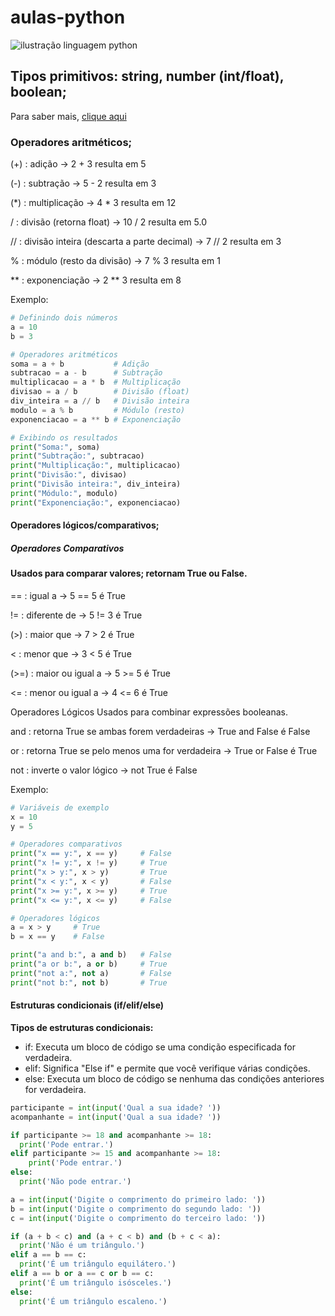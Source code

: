 # aulas-python

![ilustração linguagem python](https://upload.wikimedia.org/wikipedia/commons/thumb/d/d7/Kuki_2005.jpg/250px-Kuki_2005.jpg)

## Tipos primitivos: string, number (int/float), boolean;

Para saber mais, [clique aqui](https://dev.to/dormin/tipos-primitivos-em-python-10jg)

### Operadores aritméticos;

(+) : adição → 2 + 3 resulta em 5

(-) : subtração → 5 - 2 resulta em 3

(*) : multiplicação → 4 * 3 resulta em 12

/ : divisão (retorna float) → 10 / 2 resulta em 5.0

// : divisão inteira (descarta a parte decimal) → 7 // 2 resulta em 3

% : módulo (resto da divisão) → 7 % 3 resulta em 1

** : exponenciação → 2 ** 3 resulta em 8

Exemplo:
``` py
# Definindo dois números
a = 10
b = 3

# Operadores aritméticos
soma = a + b           # Adição
subtracao = a - b      # Subtração
multiplicacao = a * b  # Multiplicação
divisao = a / b        # Divisão (float)
div_inteira = a // b   # Divisão inteira
modulo = a % b         # Módulo (resto)
exponenciacao = a ** b # Exponenciação

# Exibindo os resultados
print("Soma:", soma)
print("Subtração:", subtracao)
print("Multiplicação:", multiplicacao)
print("Divisão:", divisao)
print("Divisão inteira:", div_inteira)
print("Módulo:", modulo)
print("Exponenciação:", exponenciacao)
```


#### Operadores lógicos/comparativos;

##### Operadores Comparativos
#### Usados para comparar valores; retornam True ou False.

== : igual a → 5 == 5 é True

!= : diferente de → 5 != 3 é True

(>) : maior que → 7 > 2 é True

< : menor que → 3 < 5 é True

(>=) : maior ou igual a → 5 >= 5 é True

<= : menor ou igual a → 4 <= 6 é True

Operadores Lógicos
Usados para combinar expressões booleanas.

and : retorna True se ambas forem verdadeiras
→ True and False é False

or : retorna True se pelo menos uma for verdadeira
→ True or False é True

not : inverte o valor lógico
→ not True é False

Exemplo:
``` py
# Variáveis de exemplo
x = 10
y = 5

# Operadores comparativos
print("x == y:", x == y)     # False
print("x != y:", x != y)     # True
print("x > y:", x > y)       # True
print("x < y:", x < y)       # False
print("x >= y:", x >= y)     # True
print("x <= y:", x <= y)     # False

# Operadores lógicos
a = x > y     # True
b = x == y    # False

print("a and b:", a and b)   # False
print("a or b:", a or b)     # True
print("not a:", not a)       # False
print("not b:", not b)       # True

```

#### Estruturas condicionais (if/elif/else)

**Tipos de estruturas condicionais:**

- if: Executa um bloco de código se uma condição especificada for verdadeira.
- elif: Significa "Else if" e permite que você verifique várias condições.
- else: Executa um bloco de código se nenhuma das condições anteriores for verdadeira.

``` py
participante = int(input('Qual a sua idade? '))
acompanhante = int(input('Qual a sua idade? '))

if participante >= 18 and acompanhante >= 18:
  print('Pode entrar.')
elif participante >= 15 and acompanhante >= 18:
    print('Pode entrar.')
else:
  print('Não pode entrar.')
```
``` py
a = int(input('Digite o comprimento do primeiro lado: '))
b = int(input('Digite o comprimento do segundo lado: '))
c = int(input('Digite o comprimento do terceiro lado: '))

if (a + b < c) and (a + c < b) and (b + c < a):
  print('Não é um triângulo.')
elif a == b == c:
  print('É um triângulo equilátero.')
elif a == b or a == c or b == c:
  print('É um triângulo isósceles.')
else:
  print('É um triângulo escaleno.')
```
